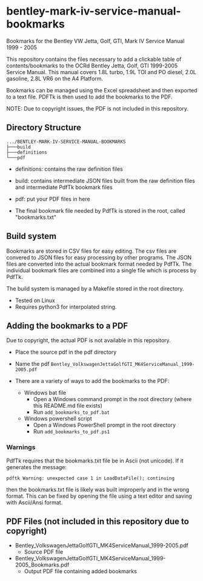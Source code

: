 # bentley-mark-iv-service-manual-bookmarks

Bookmarks for the Bentley VW Jetta, Golf, GTI, Mark IV Service Manual 1999 - 2005

This repository contains the files necessary to add a clickable table of contents/bookmarks to the OCRd Bentley Jetta, Golf, GTI 1999-2005 Service Manual.
This manual covers 1.8L turbo, 1.9L TOI and PO diesel, 2.0L gasoline, 2.8L VR6 on the A4 Platform.

Bookmarks can be managed using the Excel spreadsheet and then exported to a text file. PDFTk is then used to add the bookmarks to the PDF.

NOTE: Due to copyright issues, the PDF is not included in this repository.

## Directory Structure

```General
.../BENTLEY-MARK-IV-SERVICE-MANUAL-BOOKMARKS
├───build
├───definitions
└───pdf

```

* definitions: contains the raw definition files

* build: contains intermediate JSON files built from the raw definition files and intermediate PdfTk bookmark files

* pdf: put your PDF files in here

* The final bookmark file needed by PdfTk is stored in the root, called "bookmarks.txt"

## Build system

Bookmarks are stored in CSV files for easy editing. The csv files are convered to JSON files for easy processing by other programs. The JSON files are converted into the actual bookmark format needed by PdfTk. The individual bookmark files are combined into a single file which is process by PdfTk.

The build system is managed by a Makefile stored in the root directory.

* Tested on Linux
* Requires python3 for interpolated string.

## Adding the bookmarks to a PDF

Due to copyright, the actual PDF is not available in this repository.

* Place the source pdf in the pdf directory
* Name the pdf ```Bentley_VolkswagenJettaGolfGTI_MK4ServiceManual_1999-2005.pdf```

* There are a variety of ways to add the bookmarks to the PDF:
  * Windows bat file
    * Open a Windows command prompt in the root directory (where this README.md file exists)
    * Run  ```add_bookmarks_to_pdf.bat```
  * Windows powershell script
    * Open a Windows PowerShell prompt in the root directory
    * Run ```add_bookmarks_to_pdf.ps1```

### Warnings

PdfTk requires that the bookmarks.txt file be in Ascii (not unicode). If it generates the message:

```pdftk Warning: unexpected case 1 in LoadDataFile(); continuing```

then the bookmarks.txt file is likely was built improperly and in the wrong format. This can be fixed by opening the file using a text editor and saving with Ascii/Ansi format.

## PDF Files (not included in this repository due to copyright)

* Bentley_VolkswagenJettaGolfGTI_MK4ServiceManual_1999-2005.pdf
  * Source PDF file
* Bentley_VolkswagenJettaGolfGTI_MK4ServiceManual_1999-2005_Bookmarks.pdf
  * Output PDF file containing added bookmarks
